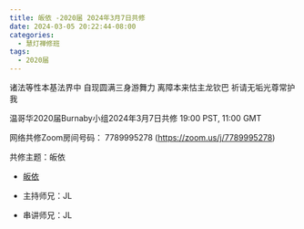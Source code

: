 ```yaml
---
title: 皈依 -2020届 2024年3月7日共修
date: 2024-03-05 20:22:44-08:00
categories:
  - 慧灯禅修班
tags:
  - 2020届
---
```

诸法等性本基法界中 自现圆满三身游舞力
离障本来怙主龙钦巴 祈请无垢光尊常护我

温哥华2020届Burnaby小组2024年3月7日共修
19:00 PST, 11:00 GMT

网络共修Zoom房间号码： 7789995278 (<https://zoom.us/j/7789995278>)

共修主题：皈依
* [皈依](https://fohuifayu.com/index.php/huideng-zhiguang/huideng-chanxiu/di-si-ce/9197-a00027)


* 主持师兄：JL
* 串讲师兄：JL
